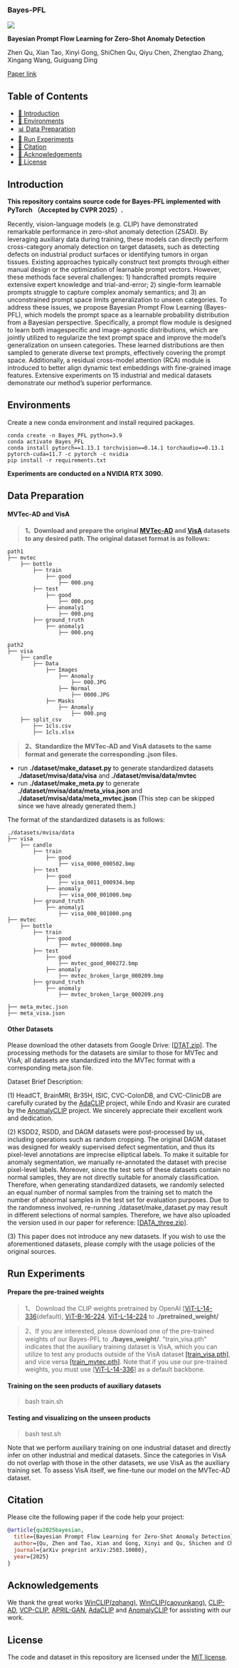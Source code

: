 ### Bayes-PFL
![](figures/framework.png)

**Bayesian Prompt Flow Learning for Zero-Shot Anomaly Detection**

Zhen Qu, Xian Tao, Xinyi Gong, ShiChen Qu, Qiyu Chen, Zhengtao Zhang, Xingang Wang, Guiguang Ding

[Paper link](https://arxiv.org/pdf/2503.10080)

## Table of Contents
* [📖 Introduction](#introduction)
* [🔧 Environments](#environments)
* [📊 Data Preparation](#data-preparation)
* [🚀 Run Experiments](#run-experiments)
* [🔗 Citation](#citation)
* [🙏 Acknowledgements](#acknowledgements)
* [📜 License](#license)

## Introduction
**This repository contains source code for Bayes-PFL implemented with PyTorch （Accepted by CVPR 2025）.** 


Recently, vision-language models (e.g. CLIP) have demonstrated remarkable performance in zero-shot anomaly detection (ZSAD). By leveraging auxiliary data during training, these models can directly perform cross-category anomaly detection on target datasets, such as detecting defects on industrial product surfaces or identifying tumors in organ tissues. Existing approaches typically construct text prompts through either manual design or the optimization of learnable prompt vectors. However, these methods face several challenges: 1) handcrafted prompts require extensive expert knowledge and trial-and-error; 2) single-form learnable prompts struggle to capture complex anomaly semantics; and 3) an unconstrained prompt space limits generalization to unseen categories. To address these issues, we propose Bayesian Prompt Flow Learning (Bayes-PFL), which models the prompt space as a learnable probability distribution from a Bayesian perspective. Specifically, a prompt flow module is designed to learn both imagespecific and image-agnostic distributions, which are jointly utilized to regularize the text prompt space and improve the model’s generalization on unseen categories. These learned distributions are then sampled to generate diverse text prompts, effectively covering the prompt space. Additionally, a residual cross-model attention (RCA) module is introduced to better align dynamic text embeddings with fine-grained image features. Extensive experiments on 15 industrial and medical datasets demonstrate our method’s superior performance.


## Environments
Create a new conda environment and install required packages.
```
conda create -n Bayes_PFL python=3.9
conda activate Bayes_PFL
conda install pytorch==1.13.1 torchvision==0.14.1 torchaudio==0.13.1 pytorch-cuda=11.7 -c pytorch -c nvidia
pip install -r requirements.txt
```

**Experiments are conducted on a NVIDIA RTX 3090.**


## Data Preparation
 
#### MVTec-AD and VisA 

> **1、Download and prepare the original [MVTec-AD](https://www.mvtec.com/company/research/datasets/mvtec-ad) and [VisA](https://amazon-visual-anomaly.s3.us-west-2.amazonaws.com/VisA_20220922.tar) datasets to any desired path. The original dataset format is as follows:**

```
path1
├── mvtec
    ├── bottle
        ├── train
            ├── good
                ├── 000.png
        ├── test
            ├── good
                ├── 000.png
            ├── anomaly1
                ├── 000.png
        ├── ground_truth
            ├── anomaly1
                ├── 000.png
```

```
path2
├── visa
    ├── candle
        ├── Data
            ├── Images
                ├── Anomaly
                    ├── 000.JPG
                ├── Normal
                    ├── 0000.JPG
            ├── Masks
                ├── Anomaly
                    ├── 000.png
    ├── split_csv
        ├── 1cls.csv
        ├── 1cls.xlsx
```

> **2、Standardize the MVTec-AD and VisA datasets to the same format and generate the corresponding .json files.**

- run **./dataset/make_dataset.py** to generate standardized datasets **./dataset/mvisa/data/visa** and **./dataset/mvisa/data/mvtec**
- run **./dataset/make_meta.py** to generate **./dataset/mvisa/data/meta_visa.json** and **./dataset/mvisa/data/meta_mvtec.json** (This step can be skipped since we have already generated them.)

The format of the standardized datasets is as follows:

```
./datasets/mvisa/data
├── visa
    ├── candle
        ├── train
            ├── good
                ├── visa_0000_000502.bmp
        ├── test
            ├── good
                ├── visa_0011_000934.bmp
            ├── anomaly
                ├── visa_000_001000.bmp
        ├── ground_truth
            ├── anomaly1
                ├── visa_000_001000.png
├── mvtec
    ├── bottle
        ├── train
            ├── good
                ├── mvtec_000000.bmp
        ├── test
            ├── good
                ├── mvtec_good_000272.bmp
            ├── anomaly
                ├── mvtec_broken_large_000209.bmp
        ├── ground_truth
            ├── anomaly
                ├── mvtec_broken_large_000209.png

├── meta_mvtec.json
├── meta_visa.json
```
#### Other Datasets
Please download the other datasets from Google Drive: [[DTAT.zip]](https://drive.google.com/file/d/194ZQoO8vBvPZp-1fczphWtb0xzkEpCGa/view?usp=drive_link). The processing methods for the datasets are similar to those for MVTec and VisA; all datasets are standardized into the MVTec format with a corresponding meta.json file. 

Dataset Brief Description:

(1) HeadCT, BrainMRI, Br35H, ISIC, CVC-ColonDB, and CVC-ClinicDB are carefully curated by the [AdaCLIP](https://github.com/caoyunkang/AdaCLIP) project, while Endo and Kvasir are curated by the [AnomalyCLIP](https://github.com/zqhang/AnomalyCLIP) project. We sincerely appreciate their excellent work and dedication.

(2) KSDD2, RSDD, and DAGM datasets were post-processed by us, including operations such as random cropping. The original DAGM dataset was designed for weakly supervised defect segmentation, and thus its pixel-level annotations are imprecise elliptical labels. To make it suitable for anomaly segmentation, we manually re-annotated the dataset with precise pixel-level labels.
Moreover, since the test sets of these datasets contain no normal samples, they are not directly suitable for anomaly classification. Therefore, when generating standardized datasets, we randomly selected an equal number of normal samples from the training set to match the number of abnormal samples in the test set for evaluation purposes. Due to the randomness involved, re-running ./dataset/make_dataset.py may result in different selections of normal samples. Therefore, we have also uploaded the version used in our paper for reference: [[DATA_three.zip]](https://drive.google.com/file/d/1JrTddHh2THBytMzv8O5Ru8AiRSJDHXIi/view?usp=drive_link).

(3) This paper does not introduce any new datasets. If you wish to use the aforementioned datasets, please comply with the usage policies of the original sources.


## Run Experiments
#### Prepare the pre-trained weights
> 1、 Download the CLIP weights pretrained by OpenAI [[ViT-L-14-336](https://openaipublic.azureedge.net/clip/models/3035c92b350959924f9f00213499208652fc7ea050643e8b385c2dac08641f02/ViT-L-14-336px.pt)(default),  [ViT-B-16-224](https://openaipublic.azureedge.net/clip/models/5806e77cd80f8b59890b7e101eabd078d9fb84e6937f9e85e4ecb61988df416f/ViT-B-16.pt), [ViT-L-14-224](https://openaipublic.azureedge.net/clip/models/b8cca3fd41ae0c99ba7e8951adf17d267cdb84cd88be6f7c2e0eca1737a03836/ViT-L-14.pt) to **./pretrained_weight/**

> 2、If you are interested, please download one of the pre-trained weights of our Bayes-PFL to **./bayes_weight/**. "train_visa.pth" indicates that the auxiliary training dataset is VisA, which you can utilize to test any products outside of the VisA dataset [[train_visa.pth]](https://drive.google.com/file/d/1rNs_rdTmrg4JshmKHotq6AN1gqTpPjvm/view?usp=drive_link),  and vice versa [[train_mvtec.pth]](https://drive.google.com/file/d/1EHa4jPi7r8jmRVURoZ4yH2-jqDt6K1Ni/view?usp=drive_link). Note that if you use our pre-trained weights, you must use [[ViT-L-14-336](https://openaipublic.azureedge.net/clip/models/3035c92b350959924f9f00213499208652fc7ea050643e8b385c2dac08641f02/ViT-L-14-336px.pt)] as a default backbone.


#### Training on the seen products of auxiliary datasets

> bash train.sh

#### Testing and visualizing on the unseen products

> bash test.sh

Note that we perform auxiliary training on one industrial dataset and directly infer on other industrial and medical datasets. Since the categories in VisA do not overlap with those in the other datasets, we use VisA as the auxiliary training set. To assess VisA itself, we fine-tune our model on the MVTec-AD dataset.
## Citation
Please cite the following paper if the code help your project:

```bibtex
@article{qu2025bayesian,
  title={Bayesian Prompt Flow Learning for Zero-Shot Anomaly Detection},
  author={Qu, Zhen and Tao, Xian and Gong, Xinyi and Qu, Shichen and Chen, Qiyu and Zhang, Zhengtao and Wang, Xingang and Ding, Guiguang},
  journal={arXiv preprint arXiv:2503.10080},
  year={2025}
}
```

## Acknowledgements
We thank the great works [WinCLIP(zqhang)](https://github.com/zqhang/Accurate-WinCLIP-pytorch), [WinCLIP(caoyunkang)](https://github.com/caoyunkang/WinClip), [CLIP-AD](https://github.com/ByChelsea/CLIP-AD), [VCP-CLIP](https://github.com/xiaozhen228/VCP-CLIP), [APRIL-GAN](https://github.com/ByChelsea/VAND-APRIL-GAN), [AdaCLIP](https://github.com/caoyunkang/AdaCLIP) and [AnomalyCLIP](https://github.com/zqhang/AnomalyCLIP) for assisting with our work.

## License
The code and dataset in this repository are licensed under the [MIT license](https://mit-license.org/).